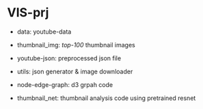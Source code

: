 # VIS-prj

- data: youtube-data

- thumbnail_img: *top-100* thumbnail images

- youtube-json: preprocessed json file

- utils: json generator & image downloader

- node-edge-graph: d3 grpah code

- thumbnail_net: thumbnail analysis code using pretrained resnet
